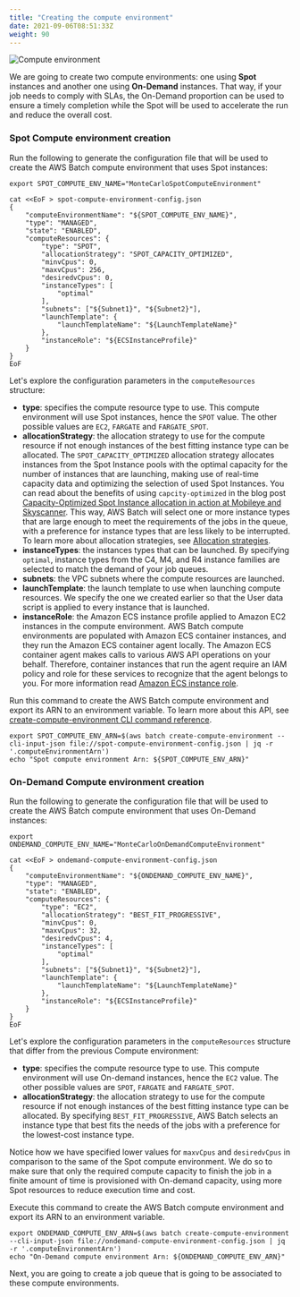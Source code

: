 ```yaml
---
title: "Creating the compute environment"
date: 2021-09-06T08:51:33Z
weight: 90
---
```


![Compute environment](/images/rendering-with-batch/CE.png)

We are going to create two compute environments: one using **Spot** instances and another one using **On-Demand** instances. That way, if your job needs to comply with SLAs, the On-Demand proportion can be used to ensure a timely completion while the Spot will be used to accelerate the run and reduce the overall cost.

### Spot Compute environment creation

Run the following to generate the configuration file that will be used to create the AWS Batch compute environment that uses Spot instances:

```
export SPOT_COMPUTE_ENV_NAME="MonteCarloSpotComputeEnvironment"

cat <<EoF > spot-compute-environment-config.json
{
    "computeEnvironmentName": "${SPOT_COMPUTE_ENV_NAME}",
    "type": "MANAGED",
    "state": "ENABLED",
    "computeResources": {
        "type": "SPOT",
        "allocationStrategy": "SPOT_CAPACITY_OPTIMIZED",
        "minvCpus": 0,
        "maxvCpus": 256,
        "desiredvCpus": 0,
        "instanceTypes": [
            "optimal"
        ],
        "subnets": ["${Subnet1}", "${Subnet2}"],
        "launchTemplate": {
            "launchTemplateName": "${LaunchTemplateName}"
        },
        "instanceRole": "${ECSInstanceProfile}"
    }
}
EoF
```

Let's explore the configuration parameters in the `computeResources` structure:

- **type**: specifies the compute resource type to use. This compute environment will use Spot instances, hence the `SPOT` value. The other possible values are `EC2`, `FARGATE` and `FARGATE_SPOT`.
- **allocationStrategy**: the allocation strategy to use for the compute resource if not enough instances of the best fitting instance type can be allocated. The `SPOT_CAPACITY_OPTIMIZED` allocation strategy allocates instances from the Spot Instance pools with the optimal capacity for the number of instances that are launching, making use of real-time capacity data and optimizing the selection of used Spot Instances. You can read about the benefits of using `capcity-optimized` in the blog post [Capacity-Optimized Spot Instance allocation in action at Mobileye and Skyscanner](https://aws.amazon.com/blogs/aws/capacity-optimized-spot-instance-allocation-in-action-at-mobileye-and-skyscanner/). This way, AWS Batch will select one or more instance types that are large enough to meet the requirements of the jobs in the queue, with a preference for instance types that are less likely to be interrupted. To learn more about allocation strategies, see [Allocation strategies](https://docs.aws.amazon.com/batch/latest/userguide/allocation-strategies.html).
- **instanceTypes**: the instances types that can be launched. By specifying `optimal`, instance types from the C4, M4, and R4 instance families are selected to match the demand of your job queues.
- **subnets**: the VPC subnets where the compute resources are launched.
- **launchTemplate**: the launch template to use when launching compute resources. We specify the one we created earlier so that the User data script is applied to every instance that is launched.
- **instanceRole**: the Amazon ECS instance profile applied to Amazon EC2 instances in the compute environment. AWS Batch compute environments are populated with Amazon ECS container instances, and they run the Amazon ECS container agent locally. The Amazon ECS container agent makes calls to various AWS API operations on your behalf. Therefore, container instances that run the agent require an IAM policy and role for these services to recognize that the agent belongs to you. For more information read [Amazon ECS instance role](https://docs.aws.amazon.com/batch/latest/userguide/instance_IAM_role.html).

Run this command to create the AWS Batch compute environment and export its ARN to an environment variable. To learn more about this API, see [create-compute-environment CLI command reference](https://docs.aws.amazon.com/cli/latest/reference/batch/create-compute-environment.html).

```
export SPOT_COMPUTE_ENV_ARN=$(aws batch create-compute-environment --cli-input-json file://spot-compute-environment-config.json | jq -r '.computeEnvironmentArn')
echo "Spot compute environment Arn: ${SPOT_COMPUTE_ENV_ARN}"
```

### On-Demand Compute environment creation

Run the following to generate the configuration file that will be used to create the AWS Batch compute environment that uses On-Demand instances:

```
export ONDEMAND_COMPUTE_ENV_NAME="MonteCarloOnDemandComputeEnvironment"

cat <<EoF > ondemand-compute-environment-config.json
{
    "computeEnvironmentName": "${ONDEMAND_COMPUTE_ENV_NAME}",
    "type": "MANAGED",
    "state": "ENABLED",
    "computeResources": {
        "type": "EC2",
        "allocationStrategy": "BEST_FIT_PROGRESSIVE",
        "minvCpus": 0,
        "maxvCpus": 32,
        "desiredvCpus": 4,
        "instanceTypes": [
            "optimal"
        ],
        "subnets": ["${Subnet1}", "${Subnet2}"],
        "launchTemplate": {
            "launchTemplateName": "${LaunchTemplateName}"
        },
        "instanceRole": "${ECSInstanceProfile}"
    }
}
EoF
```

Let's explore the configuration parameters in the `computeResources` structure that differ from the previous Compute environment:

- **type**: specifies the compute resource type to use. This compute environment will use On-demand instances, hence the `EC2` value. The other possible values are `SPOT`, `FARGATE` and `FARGATE_SPOT`.
- **allocationStrategy**: the allocation strategy to use for the compute resource if not enough instances of the best fitting instance type can be allocated. By specifying `BEST_FIT_PROGRESSIVE`, AWS Batch selects an instance type that best fits the needs of the jobs with a preference for the lowest-cost instance type.

Notice how we have specified lower values for `maxvCpus` and `desiredvCpus` in comparison to the same of the Spot compute environment. We do so to make sure that only the required compute capacity to finish the job in a finite amount of time is provisioned with On-demand capacity, using more Spot resources to reduce execution time and cost.

Execute this command to create the AWS Batch compute environment and export its ARN to an environment variable.

```
export ONDEMAND_COMPUTE_ENV_ARN=$(aws batch create-compute-environment --cli-input-json file://ondemand-compute-environment-config.json | jq -r '.computeEnvironmentArn')
echo "On-Demand compute environment Arn: ${ONDEMAND_COMPUTE_ENV_ARN}"
```

Next, you are going to create a job queue that is going to be associated to these compute environments.
